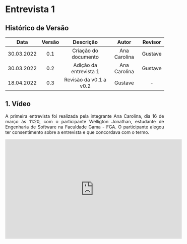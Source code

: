 # Entrevista 1

## Histórico de Versão

|    Data    | Versão |       Descrição        |    Autor     | Revisor |
| :--------: | :----: | :--------------------: | :----------: | :-----: |
| 30.03.2022 |  0.1   |  Criação do documento  | Ana Carolina | Gustave |
| 30.03.2022 |  0.2   | Adição da entrevista 1 | Ana Carolina | Gustave |
| 18.04.2022 |  0.3   | Revisão da v0.1 a v0.2 |   Gustave    |    -    |

## 1. Vídeo

<p style="text-align: justify;">A primeira entrevista foi realizada pela integrante Ana Carolina, dia 16 de março às 11:20, com o participante Welligton Jonathan, estudante de Engenharia de Software na Faculdade Gama - FGA. O participante alegou ter consentimento sobre a entrevista e que concordava com o termo.
</p>

<center>

<iframe width="560" height="315" src="https://www.youtube.com/embed/BnTW7DeX2Wo" title="YouTube video player" frameborder="0" allow="accelerometer; autoplay; clipboard-write; encrypted-media; gyroscope; picture-in-picture" allowfullscreen></iframe>
</center>
